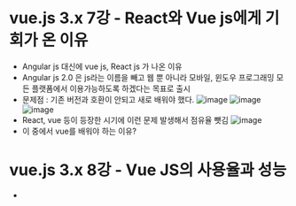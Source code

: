 # vue.js 3.x 7강 - React와 Vue js에게 기회가 온 이유
* Angular js 대신에  vue js, React js 가 나온 이유
* Angular js 2.0 은 js라는 이름을 빼고 웹 뿐 아니라 모바일, 윈도우 프로그래밍 모든 플랫폼에서 이용가능하도록 하겠다는 목표로 출시
* 문제점 :  기존 버전과 호환이 안되고 새로 배워야 했다.
![image](https://github.com/resti999/TIL/assets/40667871/ec6a035d-c4a7-409e-b989-ef83bbdff342)
![image](https://github.com/resti999/TIL/assets/40667871/634c20a8-8f03-4444-b5b6-d586dd30a4a2)
![image](https://github.com/resti999/TIL/assets/40667871/3f5b3442-3c24-45f4-a79d-fa3e7ef21c3f)
* React, vue 등이 등장한 시기에 이런 문제 발생해서 점유율 뺏김
![image](https://github.com/resti999/TIL/assets/40667871/e300e25e-95e2-46f9-839d-6a47b67eefff)
* 이 중에서 vue를 배워야 하는 이유?

# vue.js 3.x 8강 - Vue JS의 사용율과 성능
* 
